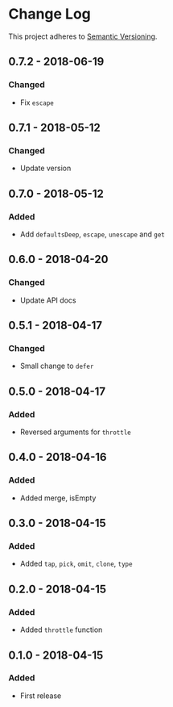 # Change Log
This project adheres to [Semantic Versioning](http://semver.org/).

## 0.7.2 - 2018-06-19
### Changed
- Fix `escape`

## 0.7.1 - 2018-05-12
### Changed
- Update version

## 0.7.0 - 2018-05-12
### Added
- Add `defaultsDeep`, `escape`, `unescape` and `get`

## 0.6.0 - 2018-04-20
### Changed
- Update API docs

## 0.5.1 - 2018-04-17
### Changed
- Small change to `defer`

## 0.5.0 - 2018-04-17
### Added
- Reversed arguments for `throttle`

## 0.4.0 - 2018-04-16
### Added
- Added merge, isEmpty

## 0.3.0 - 2018-04-15
### Added
- Added `tap`, `pick`, `omit`, `clone`, `type`

## 0.2.0 - 2018-04-15
### Added
- Added `throttle` function

## 0.1.0 - 2018-04-15
### Added
- First release
